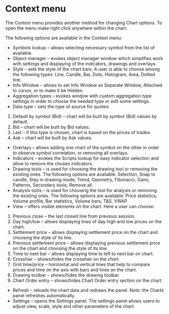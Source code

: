 # Context menu

The Context menu provides another method for changing Chart options. To open the menu make right click anywhere within the chart.

The following options are available in the Context menu:

* Symbols lookup – allows selecting necessary symbol from the list of available.
* Object manager – evokes object manager window which simplifies work with settings and displaying of the indicators, drawings and overlays.
* Style – sets the style of the chart bars. A user is able to choose among the following types: Line, Candle, Bar, Dots, Histogram, Area, Dotted line.
* Info Window – allows to set Info Window as Separate Window, Attached to cursor, or to make it be Hidden.
* Aggregation types – evokes window with custom aggregation type settings in order to choose the needed type or edit some settings.
* Data type – sets the type of source for quotes:

1. Default by symbol \(Bid\) – chart will be built by symbol \(Bid\) values by default.
2. Bid – chart will be built by Bid values.
3. Last – if this type is chosen, chart is based on the prices of trades.
4. Ask – chart will be built by Ask values.

* Overlays – allows adding one chart of the symbol on the other in order to observe symbol correlation, or removing all overlays.
* Indicators – evokes the Scripts lookup for easy indicator selection and allow to remove the chosen indicators.
* Drawing tools – is used for choosing the drawing tool or removing the existing ones. The following options are available: Selection, Snap to candle, Stay in drawing mode; Trend, Geometry, Fibonacci, Gann, Patterns, Secondary tools; Remove all.
* Analysis tools – is used for choosing the tool for analysis or removing the existing ones. The following options are available: Price statistics, Volume profile, Bar statistics, Volume bars, T&S, VWAP.
* View – offers visible elements on the chart. Here a user can choose:

1. Previous close – the last closed line from previous session.
2. Day high/low – allows displaying lines of day high and low prices on the chart.
3. Settlement price – allows displaying settlement price on the chart and choosing the style of its line.
4. Previous settlement price – allows displaying previous settlement price on the chart and choosing the style of its line.
5. Time to next bar – allows displaying time to left to next bar on chart.
6. Crosshair – shows/hides the crosshair on the chart.
7. Grid time/price – horizontal and vertical lines that help to compare prices and time on the axis with bars and lines on the chart.
8. Drawing toolbar – shows/hides the drawing toolbar.
9. Chart Order entry – shows/hides Chart Order entry section on the chart.

* Refresh – reloads the chart data and redraws the panel. Note: the Charts panel refreshes automatically.
* Settings – opens the Settings panel. The settings panel allows users to adjust view, scale, style and other parameters of the chart.

